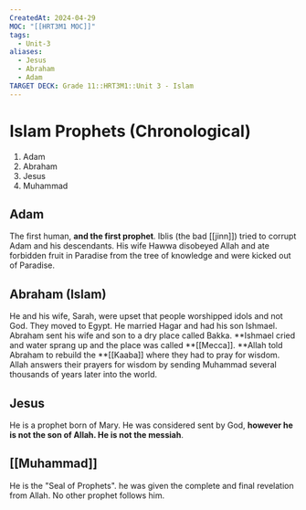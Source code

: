 ```yaml
---
CreatedAt: 2024-04-29
MOC: "[[HRT3M1 MOC]]"
tags:
  - Unit-3
aliases:
  - Jesus
  - Abraham
  - Adam
TARGET DECK: Grade 11::HRT3M1::Unit 3 - Islam
---
```


# Islam Prophets (Chronological)
1. Adam
2. Abraham
3. Jesus
4. Muhammad


## Adam
The first human, **and the first prophet**. Iblis (the bad [[jinn]]) tried to corrupt Adam and his descendants. His wife Hawwa disobeyed Allah and ate forbidden fruit in Paradise from the tree of knowledge and were kicked out of Paradise.


## Abraham (Islam)
He and his wife, Sarah, were upset that people worshipped idols and not God. They moved to Egypt. He married Hagar and had his son Ishmael.  Abraham sent his wife and son to a dry place called Bakka. **Ishmael cried and water sprang up and the place was called **[[Mecca]]. **Allah told Abraham to rebuild the **[[Kaaba]] where they had to pray for wisdom. Allah answers their prayers for wisdom by sending Muhammad several thousands of years later into the world.


## Jesus
He is a prophet born of Mary. He was considered sent by God, **however he is not the son of Allah. He is not the messiah**.


## [[Muhammad]]
He is the "Seal of Prophets". he was given the complete and final revelation from Allah. No other prophet follows him.





